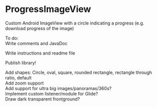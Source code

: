# ProgressImageView  
Custom Android ImageView with a circle indicating a progress (e.g. download progress of the image)  
  
To do:  
Write comments and JavaDoc  
  
Write instructions and readme file  

Publish library!  
  
Add shapes: Circle, oval, square, rounded rectangle, rectangle through ratio, default  
Add zoom support  
Add support for ultra big images/panoramas/360s?  
Implement custom listener/module for Glide?  
Draw dark transparent frontground?  
